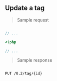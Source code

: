 ## Update a tag

> Sample request

```shell

```

```javascript
// ...
```

```php
<?php

// ...
```

> Sample response

```json

```

`PUT /0.2/tag/{id}`
